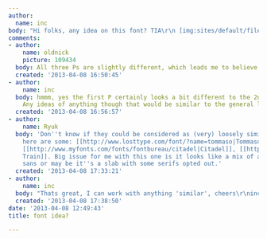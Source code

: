 ```yaml
---
author:
  name: inc
body: "Hi folks, any idea on this font? TIA\r\n [img:sites/default/files/old-images/font_6713.jpg]"
comments:
- author:
    name: oldnick
    picture: 109434
  body: All three Ps are slightly different, which leads me to believe that it's hand-lettered...
  created: '2013-04-08 16:50:45'
- author:
    name: inc
  body: hmmm, yes the first P certainly looks a bit different to the 2nd and 3rd.
    Any ideas of anything though that would be similar to the general look?
  created: '2013-04-08 16:56:57'
- author:
    name: Ryuk
  body: 'Don''t know if they could be considered as (very) loosely similar but anyway
    here are some: [[http://www.losttype.com/font/?name=tommaso|Tommaso]], [[http://www.myfonts.com/fonts/t4typography/havel|Havel]],
    [[http://www.myfonts.com/fonts/fontbureau/citadel|Citadel]], [[http://www.dafont.com/night-train-315.font|Night
    Train]]. Big issue for me with this one is it looks like a mix of a slab and a
    sans or may be it''s a slab with some serifs opted out.'
  created: '2013-04-08 17:33:21'
- author:
    name: inc
  body: "Thats great, I can work with anything 'similar', cheers\r\ninc"
  created: '2013-04-08 17:38:50'
date: '2013-04-08 12:49:43'
title: font idea?

---
```

